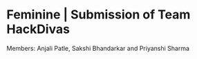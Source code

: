 # Feminine | Submission of Team HackDivas
Members:
Anjali Patle, Sakshi Bhandarkar and Priyanshi Sharma
